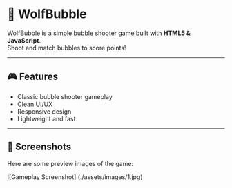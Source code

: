 # 🐺 WolfBubble

WolfBubble is a simple bubble shooter game built with **HTML5 & JavaScript**.  
Shoot and match bubbles to score points!

---

## 🎮 Features
- Classic bubble shooter gameplay  
- Clean UI/UX  
- Responsive design  
- Lightweight and fast  

---

## 📸 Screenshots
Here are some preview images of the game:

![Gameplay Screenshot] (./assets/images/1.jpg)
